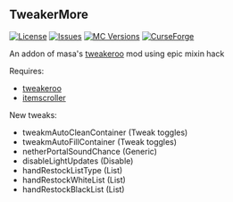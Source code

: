 ## TweakerMore

[![License](https://img.shields.io/github/license/Fallen-Breath/tweakermore.svg)](http://www.gnu.org/licenses/gpl-3.0.html)
[![Issues](https://img.shields.io/github/issues/Fallen-Breath/tweakermore.svg)](https://github.com/Fallen-Breath/tweakermore/issues)
[![MC Versions](http://cf.way2muchnoise.eu/versions/For%20MC_tweakermore_all.svg)](https://www.curseforge.com/minecraft/mc-mods/tweakermore)
[![CurseForge](http://cf.way2muchnoise.eu/full_tweakermore_downloads.svg)](https://www.curseforge.com/minecraft/mc-mods/tweakermore)

An addon of masa's [tweakeroo](https://github.com/maruohon/tweakeroo) mod using epic mixin hack

Requires:

- [tweakeroo](https://github.com/maruohon/tweakeroo)
- [itemscroller](https://github.com/maruohon/itemscroller)

New tweaks:

- tweakmAutoCleanContainer (Tweak toggles)
- tweakmAutoFillContainer (Tweak toggles)
- netherPortalSoundChance (Generic)
- disableLightUpdates (Disable)
- handRestockListType (List)
- handRestockWhiteList (List)
- handRestockBlackList (List)
